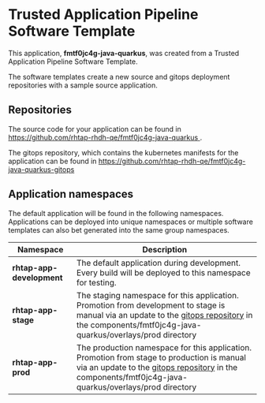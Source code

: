 # Trusted Application Pipeline Software Template

This application, **fmtf0jc4g-java-quarkus**, was created from a Trusted Application Pipeline Software Template.

The software templates create a new source and gitops deployment repositories with a sample source application. 

## Repositories

The source code for your application can be found in [https://github.com/rhtap-rhdh-qe/fmtf0jc4g-java-quarkus ](https://github.com/rhtap-rhdh-qe/fmtf0jc4g-java-quarkus ).
 
The gitops repository, which contains the kubernetes manifests for the application can be found in 
[https://github.com/rhtap-rhdh-qe/fmtf0jc4g-java-quarkus-gitops ](https://github.com/rhtap-rhdh-qe/fmtf0jc4g-java-quarkus-gitops ) 

## Application namespaces 

The default application will be found in the following namespaces. Applications can be deployed into unique namespaces or multiple software templates can also bet generated into the same group namespaces.  

|  Namespace   |  Description   |  
| -------- | -------- |   
| **rhtap-app-development** | The default application during development. Every build will be deployed to this namespace for testing. | 
| **rhtap-app-stage** | The staging namespace for this application. Promotion from development to stage is manual via an update to the [gitops repository](https://github.com/rhtap-rhdh-qe/fmtf0jc4g-java-quarkus-gitops ) in the components/fmtf0jc4g-java-quarkus/overlays/prod directory |  
| **rhtap-app-prod** | The production namespace for this application. Promotion from stage to production is manual via an update to the [gitops repository](https://github.com/rhtap-rhdh-qe/fmtf0jc4g-java-quarkus-gitops ) in the components/fmtf0jc4g-java-quarkus/overlays/prod directory | 